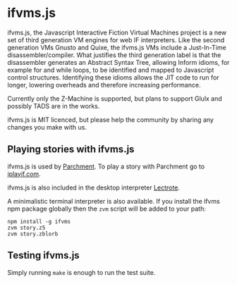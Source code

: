 ifvms.js
========

ifvms.js, the Javascript Interactive Fiction Virtual Machines project is a new set of third generation VM engines for web IF interpreters. Like the second generation VMs Gnusto and Quixe, the ifvms.js VMs include a Just-In-Time disassembler/compiler. What justifies the third generation label is that the disassembler generates an Abstract Syntax Tree, allowing Inform idioms, for example for and while loops, to be identified and mapped to Javascript control structures. Identifying these idioms allows the JIT code to run for longer, lowering overheads and therefore increasing performance.

Currently only the Z-Machine is supported, but plans to support Glulx and possibly TADS are in the works.

ifvms.js is MIT licenced, but please help the community by sharing any changes you make with us.

Playing stories with ifvms.js
-----------------------------

ifvms.js is used by [Parchment](https://github.com/curiousdannii/parchment). To play a story with Parchment go to [iplayif.com](https://iplayif.com).

ifvms.js is also included in the desktop interpreter [Lectrote](https://github.com/erkyrath/lectrote).

A minimalistic terminal interpreter is also available. If you install the ifvms npm package globally then the `zvm` script will be added to your path:

```
npm install -g ifvms
zvm story.z5
zvm story.zblorb
```

Testing ifvms.js
----------------

Simply running `make` is enough to run the test suite.